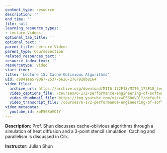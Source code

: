 ```yaml
---
content_type: resource
description: ''
end_time: ''
file: null
learning_resource_types:
- Lecture Videos
optional_tab_title: ''
optional_text: ''
parent_title: Lecture Videos
parent_type: CourseSection
related_resources_text: ''
resource_index_text: ''
resourcetype: Video
start_time: ''
title: 'Lecture 15: Cache-Oblivious Algorithms'
uid: c9841ea5-90a7-2537-6626-2767928b8164
video_files:
  archive_url: https://archive.org/download/MIT6.172F18/MIT6_172F18_lecture_15_300k.mp4
  video_captions_file: /courses/6-172-performance-engineering-of-software-systems-fall-2018/27ca5081e62c55dbb70369463619222a_xwE568oVQ1Y.vtt
  video_thumbnail_file: https://img.youtube.com/vi/xwE568oVQ1Y/default.jpg
  video_transcript_file: /courses/6-172-performance-engineering-of-software-systems-fall-2018/8d3e98342b1c22f784e64285a7235a34_xwE568oVQ1Y.pdf
video_metadata:
  youtube_id: xwE568oVQ1Y
---
```


**Description:** Prof. Shun discusses cache-oblivious algorithms through a simulation of heat diffusion and a 3-point stencil simulation. Caching and parallelism is discussed in Cilk.

**Instructor:** Julian Shun